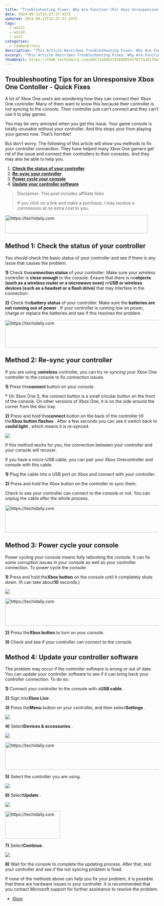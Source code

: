 ```yaml
---
title: "Troubleshooting Fixes: Why Are Function (Fn) Keys Unresponsive on Asus Laptops?"
date: 2024-09-11T15:27:37.437Z
updated: 2024-09-12T15:27:37.437Z
tags:
  - win11
  - win10
  - win7
categories:
  - CommonErrors
description: "This Article Describes Troubleshooting Fixes: Why Are Function (Fn) Keys Unresponsive on Asus Laptops?"
excerpt: "This Article Describes Troubleshooting Fixes: Why Are Function (Fn) Keys Unresponsive on Asus Laptops?"
thumbnail: https://thmb.techidaily.com/bd1f3164b21938808543fb77a181f9a976b01572cf9b49cfe1852edc61f82d53.jpg
---
```


## Troubleshooting Tips for an Unresponsive Xbox One Contoller - Quick Fixes

A lot of Xbox One users are wondering how they can connect their Xbox One controller. Many of them want to know this because their controller is not syncing to the console. Their controller just can’t connect and they can’t use it to play games.

 You may be very annoyed when you get this issue. Your game console is totally unusable without your controller. And this stops your from playing your games now. That’s horrible!

 But don’t worry. The following of this article will show you methods to fix your controller connection. They have helped many Xbox One gamers get rid of the issue and connect their controllers to their consoles. And they may also be able to help you.

1. **[Check the status of your controller](https://tools.techidaily.com/drivereasy/download/)**
2. **[Re-sync your controller](https://tools.techidaily.com/drivereasy/download/)**
3. **[Power cycle your console](https://tools.techidaily.com/drivereasy/download/)**
4. **[Update your controller software](https://tools.techidaily.com/drivereasy/download/)**

>  Disclaimer: This post includes affiliate links
>
>  If you click on a link and make a purchase, I may receive a commission at no extra cost to you.
>

<!-- affiliate ads begin -->
<a href="https://review-au.sjv.io/c/5597632/2098703/14409" target="_top" id="2098703">
  <img src="//a.impactradius-go.com/display-ad/14409-2098703" border="0" alt="https://techidaily.com" width="468" height="60"/>
</a>
<img height="0" width="0" src="https://review-au.sjv.io/i/5597632/2098703/14409" style="position:absolute;visibility:hidden;" border="0" />
<!-- affiliate ads end -->

## Method 1: Check the status of your controller

 You should check the basic status of your controller and see if there is any issue that causes the problem.

**1)** Check the**connection status** of your controller: Make sure your wireless controller is **close enough** to the console. Ensure that there is no**objects (such as a wireless router or a microwave oven)** or**USB or wireless devices (such as a headset or a flash drive)** that may interfere in the connection.

**2)** Check the**battery status** of your controller: Make sure the **batteries are not running out of power** . If your controller is running low on power, charge or replace the batteries and see if this resolves the problem.

<!-- affiliate ads begin -->
<a href="https://appsumo.8odi.net/c/5597632/2130870/7443" target="_top" id="2130870">
  <img src="//a.impactradius-go.com/display-ad/7443-2130870" border="0" alt="https://techidaily.com" width="728" height="90"/>
</a>
<img height="0" width="0" src="https://appsumo.8odi.net/i/5597632/2130870/7443" style="position:absolute;visibility:hidden;" border="0" />
<!-- affiliate ads end -->

## Method 2: Re-sync your controller

 If you are using a**wireless** controller, you can try re-syncing your Xbox One controller to the console to fix connection issues.

**1)**  Press the**connect** button on your console.

**\*** On Xbox One S, the connect button is a small circular button on the front of the console. On other versions of Xbox One, it is on the side around the corner from the disc tray.

**2)**  Press and hold the**connect** button on the back of the controller till the**Xbox button flashes** . After a few seconds you can see it switch back to a**solid light** , which means it is re-synced.

![](https://images.drivereasy.com/wp-content/uploads/2017/06/img_5941ebcab3903.jpg)

 If this method works for you, the connection between your controller and your console will recover.

 If you have a micro-USB cable, you can pair your Xbox Onecontroller and console with this cable.

**1)** Plug the cable into a USB port on Xbox and connect with your controller.

**2)** Press and hold the Xbox button on the controller to sync them.

 Check to see your controller can connect to the console or not. You can unplug the cable after the whole process.

<!-- affiliate ads begin -->
<a href="https://ephamedtechinc.pxf.io/c/5597632/2137214/26400" target="_top" id="2137214">
  <img src="//a.impactradius-go.com/display-ad/26400-2137214" border="0" alt="https://techidaily.com" width="728" height="90"/>
</a>
<img height="0" width="0" src="https://ephamedtechinc.pxf.io/i/5597632/2137214/26400" style="position:absolute;visibility:hidden;" border="0" />
<!-- affiliate ads end -->

## Method 3: Power cycle your console

 Power cycling your console means fully rebooting the console. It can fix some corruption issues in your console as well as your controller connection. To power cycle the console:

**1)**  Press and hold the**Xbox button** on the console until it completely shuts down. (It can take about**10** seconds.)

![](https://images.drivereasy.com/wp-content/uploads/2017/06/img_5941f2bbba00f.png)

<!-- affiliate ads begin -->
<a href="https://ephamedtechinc.pxf.io/c/5597632/2137206/26400" target="_top" id="2137206">
  <img src="//a.impactradius-go.com/display-ad/26400-2137206" border="0" alt="https://techidaily.com" width="728" height="90"/>
</a>
<img height="0" width="0" src="https://ephamedtechinc.pxf.io/i/5597632/2137206/26400" style="position:absolute;visibility:hidden;" border="0" />
<!-- affiliate ads end -->

**2)**  Press the**Xbox button** to turn on your console.

**3)** Check and see if your controller can connect to the console.

## Method 4: Update your controller software

 The problem may occur if the controller software is wrong or out of date. You can update your controller software to see if it can bring back your controller connection. To do so:

**1)** Connect your controller to the console with a**USB cable** .

**2)**  Sign into**Xbox Live** .

**3)** Press the**Menu** button on your controller, and then select**Settings** .

![](https://images.drivereasy.com/wp-content/uploads/2017/06/img_59420064c2629.png)

**4)** Select**Devices & accessories** .

![](https://images.drivereasy.com/wp-content/uploads/2017/06/img_5942011734551.jpg)

<!-- affiliate ads begin -->
<a href="https://appsumo.8odi.net/c/5597632/2130891/7443" target="_top" id="2130891">
  <img src="//a.impactradius-go.com/display-ad/7443-2130891" border="0" alt="https://techidaily.com" width="728" height="90"/>
</a>
<img height="0" width="0" src="https://appsumo.8odi.net/i/5597632/2130891/7443" style="position:absolute;visibility:hidden;" border="0" />
<!-- affiliate ads end -->

**5)**  Select the controller you are using.

![](https://images.drivereasy.com/wp-content/uploads/2017/06/img_594201ea3bf92.png)

**6)**  Select**Update** .

![](https://images.drivereasy.com/wp-content/uploads/2017/06/img_594201a568b3e.png)

<!-- affiliate ads begin -->
<a href="https://aligracehair.sjv.io/c/5597632/2135353/19272" target="_top" id="2135353">
  <img src="//a.impactradius-go.com/display-ad/19272-2135353" border="0" alt="https://techidaily.com" width="180" height="90"/>
</a>
<img height="0" width="0" src="https://aligracehair.sjv.io/i/5597632/2135353/19272" style="position:absolute;visibility:hidden;" border="0" />
<!-- affiliate ads end -->

**7)**  Select**Continue** .

![](https://images.drivereasy.com/wp-content/uploads/2017/06/img_59420222745a9.png)

**8)**  Wait for the console to complete the updating process. After that, test your controller and see if the not syncing problem is fixed.

 If none of the methods above can help you fix your problem, it is possible that there are hardware issues in your controller. It is recommended that you contact Microsoft support for further assistance to resolve the problem.

* [Xbox](https://tools.techidaily.com/drivereasy/download/)

<ins class="adsbygoogle"
     style="display:block"
     data-ad-format="autorelaxed"
     data-ad-client="ca-pub-7571918770474297"
     data-ad-slot="1223367746"></ins>

<ins class="adsbygoogle"
     style="display:block"
     data-ad-client="ca-pub-7571918770474297"
     data-ad-slot="8358498916"
     data-ad-format="auto"
     data-full-width-responsive="true"></ins>



